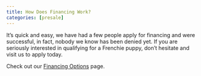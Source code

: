 ```yaml
---
title: How Does Financing Work?
categories: [presale]
---
```


It’s quick and easy, we have had a few people apply for financing and were successful, in fact, nobody we know has been denied yet. If you are seriously interested in qualifying for a Frenchie puppy, don’t hesitate and visit us to apply today.

Check out our [Financing Options](https://ethicalfrenchie.com/french-bulldog-payment-plans/) page.